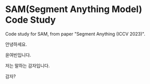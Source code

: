 # SAM(Segment Anything Model) Code Study

Code study for SAM, from paper "Segment Anything (ICCV 2023)". 

안녕하세요.

윤여빈입니다.

저는 말하는 감자입니다.

감자?
